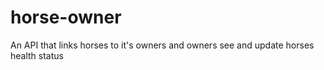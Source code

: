 # horse-owner
An API that links horses to it's owners and owners see and update horses health status
